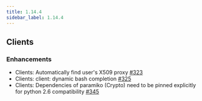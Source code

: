 ```yaml
---
title: 1.14.4
sidebar_label: 1.14.4
---
```


## Clients

### Enhancements

- Clients: Automatically find user's X509 proxy [#323](https://github.com/rucio/rucio/issues/323)
- Clients: client: dynamic bash completion [#325](https://github.com/rucio/rucio/issues/325)
- Clients: Dependencies of paramiko (Crypto) need to be pinned explicitly for python 2.6 compatibility [#345](https://github.com/rucio/rucio/issues/345)
